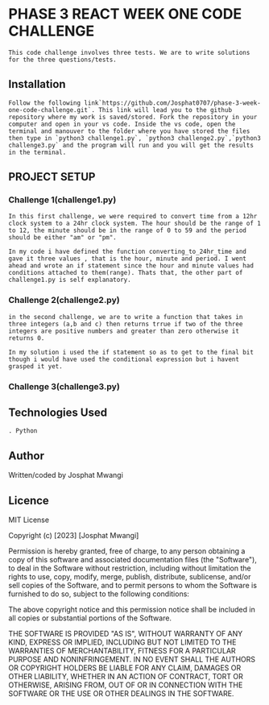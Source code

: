 # PHASE 3 REACT WEEK ONE CODE CHALLENGE

    This code challenge involves three tests. We are to write solutions for the three questions/tests.

## Installation

    Follow the following link`https://github.com/Josphat0707/phase-3-week-one-code-challenge.git`. This link will lead you to the github repository where my work is saved/stored. Fork the repository in your computer and open in your vs code. Inside the vs code, open the terminal and manouver to the folder where you have stored the files then type in `python3 challenge1.py`, `python3 challenge2.py`,`python3 challenge3.py` and the program will run and you will get the results in the terminal.

## PROJECT SETUP
### Challenge 1(challenge1.py)
    In this first challenge, we were required to convert time from a 12hr clock system to a 24hr clock system. The hour should be the range of 1 to 12, the minute should be in the range of 0 to 59 and the period should be either "am" or "pm". 

    In my code i have defined the function converting_to_24hr_time and gave it three values , that is the hour, minute and period. I went ahead and wrote an if statement since the hour and minute values had conditions attached to them(range). Thats that, the other part of challenge1.py is self explanatory. 

### Challenge 2(challenge2.py)
    in the second challenge, we are to write a function that takes in three integers (a,b and c) then returns trrue if two of the three integers are positive numbers and greater than zero otherwise it returns 0. 

    In my solution i used the if statement so as to get to the final bit though i would have used the conditional expression but i havent grasped it yet.

### Challenge 3(challenge3.py)


## Technologies Used

    . Python

## Author
Written/coded by Josphat Mwangi

## Licence
MIT License

Copyright (c) [2023] [Josphat Mwangi]

Permission is hereby granted, free of charge, to any person obtaining a copy
of this software and associated documentation files (the "Software"), to deal
in the Software without restriction, including without limitation the rights
to use, copy, modify, merge, publish, distribute, sublicense, and/or sell
copies of the Software, and to permit persons to whom the Software is
furnished to do so, subject to the following conditions:

The above copyright notice and this permission notice shall be included in all
copies or substantial portions of the Software.

THE SOFTWARE IS PROVIDED "AS IS", WITHOUT WARRANTY OF ANY KIND, EXPRESS OR
IMPLIED, INCLUDING BUT NOT LIMITED TO THE WARRANTIES OF MERCHANTABILITY,
FITNESS FOR A PARTICULAR PURPOSE AND NONINFRINGEMENT. IN NO EVENT SHALL THE
AUTHORS OR COPYRIGHT HOLDERS BE LIABLE FOR ANY CLAIM, DAMAGES OR OTHER
LIABILITY, WHETHER IN AN ACTION OF CONTRACT, TORT OR OTHERWISE, ARISING FROM,
OUT OF OR IN CONNECTION WITH THE SOFTWARE OR THE USE OR OTHER DEALINGS IN THE
SOFTWARE.

